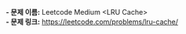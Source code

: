 **- 문제 이름:** Leetcode Medium &lt;LRU Cache&gt;  
**- 문제 링크:** https://leetcode.com/problems/lru-cache/
